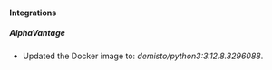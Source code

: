 
#### Integrations

##### AlphaVantage

- Updated the Docker image to: *demisto/python3:3.12.8.3296088*.

